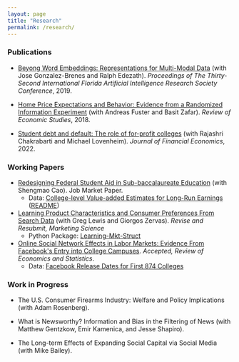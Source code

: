 ```yaml
---
layout: page
title: "Research"
permalink: /research/
---
```


### Publications

- [Beyong Word Embeddings: Representations for Multi-Modal Data](https://www.aaai.org/ocs/index.php/FLAIRS/FLAIRS19/paper/viewFile/18294/17411) (with Jose Gonzalez-Brenes and Ralph Edezath). _Proceedings of The Thirty-Second International Florida Artificial Intelligence Research Society Conference_, 2019.

- [Home Price Expectations and Behavior: Evidence from a Randomized Information Experiment](https://www.restud.com/paper/home-price-expectations-and-behavior-evidence-from-a-randomized-information-experiment/) (with Andreas Fuster and Basit Zafar). _Review of Economic Studies_, 2018.

- [Student debt and default: The role of for-profit colleges](https://www.sciencedirect.com/science/article/abs/pii/S0304405X21005250) (with Rajashri Chakrabarti and Michael Lovenheim). _Journal of Financial Economics_, 2022.



### Working Papers 

- [Redesigning Federal Student Aid in Sub-baccalaureate Education](https://papers.ssrn.com/sol3/papers.cfm?abstract_id=4300755) (with Shengmao Cao). Job Market Paper.
	- Data: [College-level Value-added Estimates for Long-Run Earnings](VA_ests.csv) ([README](VA_readme.txt))
- [Learning Product Characteristics and Consumer Preferences From Search Data](https://papers.ssrn.com/sol3/papers.cfm?abstract_id=3858377) (with Greg Lewis and Giorgos Zervas). _Revise and Resubmit, Marketing Science_ 
	- Python Package: [Learning-Mkt-Struct](https://github.com/luisarmona/learning-mkt-struct)
- [Online Social Network Effects in Labor Markets: Evidence From Facebook's Entry into College Campuses](https://papers.ssrn.com/sol3/papers.cfm?abstract_id=3381938). _Accepted, Review of Economics and Statistics_.
	- Data: [Facebook Release Dates for First 874 Colleges](FB_introduction_dates_augmented.csv)

### Work in Progress

- The U.S. Consumer Firearms Industry: Welfare and Policy Implications (with Adam Rosenberg).

 

- What is Newsworthy? Information and Bias in the Filtering of News (with Matthew Gentzkow, Emir Kamenica, and Jesse Shapiro).

- The Long-term Effects of Expanding Social Capital via Social Media (with Mike Bailey).
 
